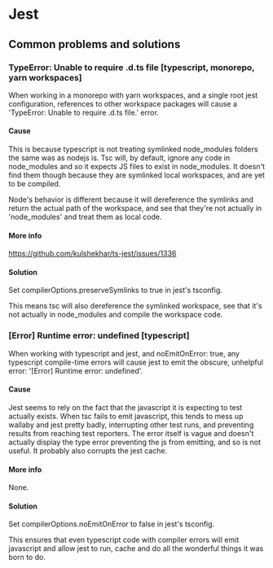 # Jest

## Common problems and solutions

### TypeError: Unable to require .d.ts file [typescript, monorepo, yarn workspaces]
When working in a monorepo with yarn workspaces, and a single root jest configuration, references to other
workspace packages will cause a 'TypeError: Unable to require .d.ts file.' error.

#### Cause
This is because typescript is not treating symlinked node_modules folders the same was as nodejs is. Tsc will, by default,
ignore any code in node_modules and so it expects JS files to exist in node_modules. It doesn't find them 
though because they are symlinked local workspaces, and are yet to be compiled.

Node's behavior is different because it will dereference the symlinks and return the actual path of the workspace, 
and see that they're not actually in 'node_modules' and treat them as local code.

#### More info 
https://github.com/kulshekhar/ts-jest/issues/1336

#### Solution
Set compilerOptions.preserveSymlinks to true in jest's tsconfig.

This means tsc will also dereference the symlinked workspace, see that it's not actually in node_modules and compile the workspace code.

### [Error] Runtime error: undefined [typescript]
When working with typescript and jest, and noEmitOnError: true, any typescript compile-time errors will cause jest to
emit the obscure, unhelpful error: '[Error] Runtime error: undefined'.

#### Cause
Jest seems to rely on the fact that the javascript it is expecting to test actually exists.
When tsc fails to emit javascript, this tends to mess up wallaby and jest pretty badly, interrupting other test runs, 
and preventing results from reaching test reporters. The error itself is vague and doesn't actually display the type error
preventing the js from emitting, and so is not useful. It probably also corrupts the jest cache.

#### More info
None.

#### Solution
Set compilerOptions.noEmitOnError to false in jest's tsconfig.

This ensures that even typescript code with compiler errors will emit javascript and allow jest to run, cache and do all the wonderful
things it was born to do.
